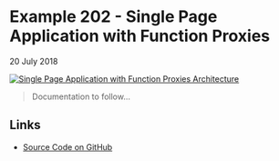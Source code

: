 # Example 202 - Single Page Application with Function Proxies
20 July 2018

[![Single Page Application with Function Proxies Architecture](https://www.azurelists.com/images/architecture202.png)](https://www.azurelists.com/images/architecture202.png)

> Documentation to follow...

## Links

*   [Source Code on GitHub](https://github.com/AzureDemos/AzureLists/tree/master/202-SinglePageAppWithFunctionProxies)

